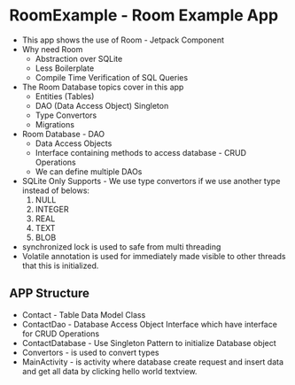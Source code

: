 # RoomExample - Room Example App
- This app shows the use of Room - Jetpack Component
- Why need Room
  - Abstraction over SQLite
  - Less Boilerplate
  - Compile Time Verification of SQL Queries
- The Room Database topics cover in this app 
  - Entities (Tables)
  - DAO (Data Access Object) Singleton
  - Type Convertors
  - Migrations
- Room Database - DAO
  - Data Access Objects
  - Interface containing methods to access database - CRUD Operations
  - We can define multiple DAOs
- SQLite Only Supports - We use type convertors if we use another type instead of belows:
  1. NULL
  2. INTEGER
  3. REAL
  4. TEXT
  5. BLOB
- synchronized lock is used to safe from multi threading
- Volatile annotation is used for immediately made visible to other threads that this is initialized.

## APP Structure
- Contact - Table Data Model Class
- ContactDao - Database Access Object Interface which have interface for CRUD Operations
- ContactDatabase - Use Singleton Pattern to initialize Database object
- Convertors - is used to convert types
- MainActivity - is activity where database create request and insert data and get all data by clicking hello world textview.
